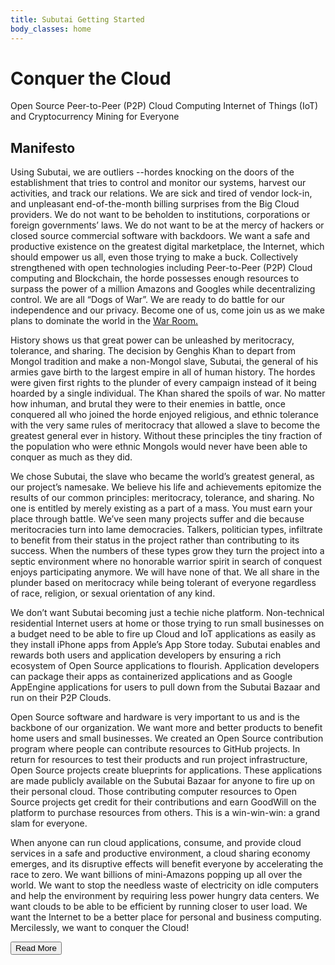 ```yaml
---
title: Subutai Getting Started
body_classes: home
---
```


<div class="banner" markdown="1">

<h1>Conquer the Cloud</h1>
<p>Open Source Peer-to-Peer (P2P) Cloud Computing Internet of Things (IoT)<br> and Cryptocurrency Mining for Everyone</p>

<div class="arrowDown">
	<a href="#"><i class="fas fa-chevron-down"></i></a>
</div>

</div>

<div class="container">
    <h2>Manifesto</h2>
    <div class="textBlock">
        <p>Using Subutai, we are outliers --hordes knocking on the doors of the establishment that tries to control and monitor our systems, harvest our activities, and track our relations. We are sick and tired of vendor lock-in, and unpleasant end-of-the-month billing surprises from the Big Cloud providers. We do not want to be beholden to institutions, corporations or foreign governments’ laws. We do not want to be at the mercy of hackers or closed source commercial software with backdoors. We want a safe and productive existence on the greatest digital marketplace, the Internet, which should empower us all, even those trying to make a buck. Collectively strengthened with open technologies including Peer-to-Peer (P2P) Cloud computing and Blockchain, the horde possesses enough resources to surpass the power of a million Amazons and Googles while decentralizing control. We are all “Dogs of War”. We are ready to do battle for our independence and our privacy. Become one of us, come join us as we make plans to dominate the world in the <a href="#">War Room.</a></p>
        <div id="moreManifesto">
            <p>History shows us that great power can be unleashed by meritocracy, tolerance, and sharing. The decision by Genghis Khan to depart from Mongol tradition and make a non-Mongol slave, Subutai, the general of his armies gave birth to the largest empire in all of human history. The hordes were given first rights to the plunder of every campaign instead of it being hoarded by a single individual. The Khan shared the spoils of war. No matter how inhuman, and brutal they were to their enemies in battle, once conquered all who joined the horde enjoyed religious, and ethnic tolerance with the very same rules of meritocracy that allowed a slave to become the greatest general ever in history. Without these principles the tiny fraction of the population who were ethnic Mongols would never have been able to conquer as much as they did.</p>
            <p>We chose Subutai, the slave who became the world’s greatest general, as our project’s namesake. We believe his life and achievements epitomize the results of our common principles: meritocracy, tolerance, and sharing. No one is entitled by merely existing as a part of a mass. You must earn your place through battle. We’ve seen many projects suffer and die because meritocracies turn into lame democracies. Talkers, politician types, infiltrate to benefit from their status in the project rather than contributing to its success. When the numbers of these types grow they turn the project into a septic environment where no honorable warrior spirit in search of conquest enjoys participating anymore. We will have none of that. We all share in the plunder based on meritocracy while being tolerant of everyone regardless of race, religion, or sexual orientation of any kind.</p>
            <p>We don’t want Subutai becoming just a techie niche platform. Non-technical residential Internet users at home or those trying to run small businesses on a budget need to be able to fire up Cloud and IoT applications as easily as they install iPhone apps from Apple’s App Store today. Subutai enables and rewards both users and application developers by ensuring a rich ecosystem of Open Source applications to flourish. Application developers can package their apps as containerized applications and as Google AppEngine applications for users to pull down from the Subutai Bazaar and run on their P2P Clouds.</p>
            <p>Open Source software and hardware is very important to us and is the backbone of our organization. We want more and better products to benefit home users and small businesses. We created an Open Source contribution program where people can contribute resources to GitHub projects. In return for resources to test their products and run project infrastructure, Open Source projects create blueprints for applications. These applications are made publicly available on the Subutai Bazaar for anyone to fire up on their personal cloud. Those contributing computer resources to Open Source projects get credit for their contributions and earn GoodWill on the platform to purchase resources from others. This is a win-win-win: a grand slam for everyone.</p>
            <p>When anyone can run cloud applications, consume, and provide cloud services in a safe and productive environment, a cloud sharing economy emerges, and its disruptive effects will benefit everyone by accelerating the race to zero. We want billions of mini-Amazons popping up all over the world. We want to stop the needless waste of electricity on idle computers and help the environment by requiring less power hungry data centers. We want clouds to be able to be efficient by running closer to user load. We want the Internet to be a better place for personal and business computing. Mercilessly, we want to conquer the Cloud!</p>
        </div> <!-- read more -->
        <button id="btnMore_manifesto" class="btn" onclick="readMore_manifesto()">Read More</button>
    </div>
